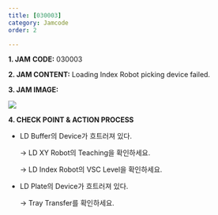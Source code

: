 ```yaml
---
title: [030003]
category: Jamcode
order: 2

---
```


**1. JAM** **CODE:** 030003

**2. JAM CONTENT:** Loading Index Robot picking device failed.

**3. JAM IMAGE:**

![](C:\Users\김은애\Desktop\Typora\IMG\030003.png)

**4. CHECK POINT & ACTION PROCESS**



* LD Buffer의 Device가 흐트러져 있다.

  → LD XY Robot의 Teaching을 확인하세요.

  → LD Index Robot의 VSC Level을 확인하세요.

* LD Plate의 Device가 흐트러져 있다.

  → Tray Transfer를 확인하세요. 







